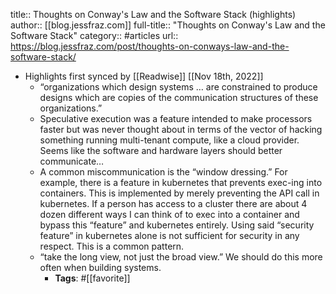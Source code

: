 title:: Thoughts on Conway's Law and the Software Stack (highlights)
author:: [[blog.jessfraz.com]]
full-title:: "Thoughts on Conway's Law and the Software Stack"
category:: #articles
url:: https://blog.jessfraz.com/post/thoughts-on-conways-law-and-the-software-stack/

- Highlights first synced by [[Readwise]] [[Nov 18th, 2022]]
	- “organizations which design systems … are constrained
	  to produce designs which are copies of the communication structures of these
	  organizations.”
	- Speculative execution was
	  a feature intended to make processors faster but was never thought about in
	  terms of the vector of hacking something running multi-tenant compute,
	  like a cloud provider. Seems like the software and hardware layers should
	  better communicate…
	- A common miscommunication is the “window dressing.” For example, there is a
	  feature in kubernetes that prevents exec-ing into
	  containers. This is implemented by merely preventing the
	  API call in kubernetes. If a person has access to a cluster there are about 4 dozen different
	  ways I can think of to exec into a container and bypass this “feature” and
	  kubernetes entirely. Using
	  said “security feature” in kubernetes alone is not sufficient for security in any respect.
	  This is a common pattern.
	- “take the long view, not just the broad view.” We should do this more often
	  when building systems.
		- **Tags**: #[[favorite]]